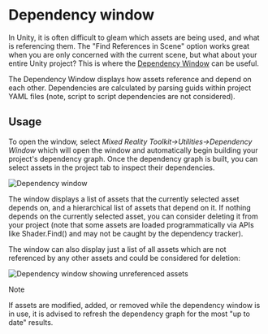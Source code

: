 
# Dependency window

In Unity, it is often difficult to gleam which assets are being used, and what is referencing them. The "Find References in Scene" option works great when you are only concerned with the current scene, but what about your entire Unity project? This is where the [Dependency Window](https://github.com/Microsoft/MixedRealityToolkit-Unity/blob/mrtk_development/Assets/MixedRealityToolkit.Tools/DependencyWindow) can be useful.

The Dependency Window displays how assets reference and depend on each other. Dependencies are calculated by parsing guids within project YAML files (note, script to script dependencies are not considered).

## Usage

To open the window, select *Mixed Reality Toolkit->Utilities->Dependency Window* which will open the window and automatically begin building your project's dependency graph. Once the dependency graph is built, you can select assets in the project tab to inspect their dependencies.

![Dependency window](../../Documentation/Images/DependencyWindow/MRTK_Dependency_Window.png)

The window displays a list of assets that the currently selected asset depends on, and a hierarchical list of assets that depend on it. If nothing depends on the currently selected asset, you can consider deleting it from your project (note that some assets are loaded programmatically via APIs like Shader.Find() and may not be caught by the dependency tracker).

The window can also display just a list of all assets which are not referenced by any other assets and could be considered for deletion:

![Dependency window showing unreferenced assets](../../Documentation/Images/DependencyWindow/MRTK_Dependency_Window_Unreferenced.png)

> [!NOTE]
> If assets are modified, added, or removed while the dependency window is in use, it is advised to refresh the dependency graph for the most "up to date" results.
